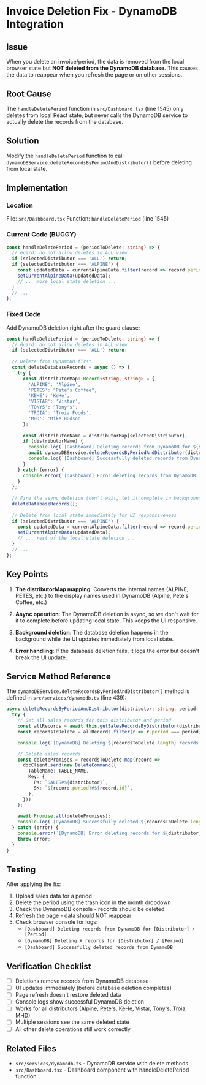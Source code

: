 # Invoice Deletion Fix - DynamoDB Integration

## Issue
When you delete an invoice/period, the data is removed from the local browser state but **NOT deleted from the DynamoDB database**. This causes the data to reappear when you refresh the page or on other sessions.

## Root Cause
The `handleDeletePeriod` function in `src/Dashboard.tsx` (line 1545) only deletes from local React state, but never calls the DynamoDB service to actually delete the records from the database.

## Solution
Modify the `handleDeletePeriod` function to call `dynamoDBService.deleteRecordsByPeriodAndDistributor()` before deleting from local state.

## Implementation

### Location
File: `src/Dashboard.tsx`
Function: `handleDeletePeriod` (line 1545)

### Current Code (BUGGY)
```typescript
const handleDeletePeriod = (periodToDelete: string) => {
  // Guard: do not allow deletes in ALL view
  if (selectedDistributor === 'ALL') return;
  if (selectedDistributor === 'ALPINE') {
    const updatedData = currentAlpineData.filter(record => record.period !== periodToDelete);
    setCurrentAlpineData(updatedData);
    // ... more local state deletion ...
  }
  // ... 
};
```

### Fixed Code
Add DynamoDB deletion right after the guard clause:

```typescript
const handleDeletePeriod = (periodToDelete: string) => {
  // Guard: do not allow deletes in ALL view
  if (selectedDistributor === 'ALL') return;
  
  // Delete from DynamoDB first
  const deleteDatabaseRecords = async () => {
    try {
      const distributorMap: Record<string, string> = {
        'ALPINE': 'Alpine',
        'PETES': "Pete's Coffee",
        'KEHE': 'KeHe',
        'VISTAR': 'Vistar',
        'TONYS': "Tony's",
        'TROIA': 'Troia Foods',
        'MHD': 'Mike Hudson'
      };
      
      const distributorName = distributorMap[selectedDistributor];
      if (distributorName) {
        console.log(`[Dashboard] Deleting records from DynamoDB for ${distributorName} / ${periodToDelete}`);
        await dynamoDBService.deleteRecordsByPeriodAndDistributor(distributorName, periodToDelete);
        console.log(`[Dashboard] Successfully deleted records from DynamoDB`);
      }
    } catch (error) {
      console.error('[Dashboard] Error deleting records from DynamoDB:', error);
    }
  };
  
  // Fire the async deletion (don't wait, let it complete in background)
  deleteDatabaseRecords();
  
  // Delete from local state immediately for UI responsiveness
  if (selectedDistributor === 'ALPINE') {
    const updatedData = currentAlpineData.filter(record => record.period !== periodToDelete);
    setCurrentAlpineData(updatedData);
    // ... rest of the local state deletion ...
  }
  // ...
};
```

## Key Points

1. **The distributorMap mapping**: Converts the internal names (ALPINE, PETES, etc.) to the display names used in DynamoDB (Alpine, Pete's Coffee, etc.)

2. **Async operation**: The DynamoDB deletion is async, so we don't wait for it to complete before updating local state. This keeps the UI responsive.

3. **Background deletion**: The database deletion happens in the background while the UI updates immediately from local state.

4. **Error handling**: If the database deletion fails, it logs the error but doesn't break the UI update.

## Service Method Reference

The `dynamoDBService.deleteRecordsByPeriodAndDistributor()` method is defined in `src/services/dynamodb.ts` (line 439):

```typescript
async deleteRecordsByPeriodAndDistributor(distributor: string, period: string): Promise<void> {
  try {
    // Get all sales records for this distributor and period
    const allRecords = await this.getSalesRecordsByDistributor(distributor);
    const recordsToDelete = allRecords.filter(r => r.period === period);

    console.log(`[DynamoDB] Deleting ${recordsToDelete.length} records for ${distributor} / ${period}`);

    // Delete sales records
    const deletePromises = recordsToDelete.map(record =>
      docClient.send(new DeleteCommand({
        TableName: TABLE_NAME,
        Key: {
          PK: `SALES#${distributor}`,
          SK: `${record.period}#${record.id}`,
        },
      }))
    );

    await Promise.all(deletePromises);
    console.log(`[DynamoDB] Successfully deleted ${recordsToDelete.length} records for ${distributor} / ${period}`);
  } catch (error) {
    console.error(`[DynamoDB] Error deleting records for ${distributor} / ${period}:`, error);
    throw error;
  }
}
```

## Testing

After applying the fix:

1. Upload sales data for a period
2. Delete the period using the trash icon in the month dropdown
3. Check the DynamoDB console - records should be deleted
4. Refresh the page - data should NOT reappear
5. Check browser console for logs:
   - `[Dashboard] Deleting records from DynamoDB for [Distributor] / [Period]`
   - `[DynamoDB] Deleting X records for [Distributor] / [Period]`
   - `[Dashboard] Successfully deleted records from DynamoDB`

## Verification Checklist

- [ ] Deletions remove records from DynamoDB database
- [ ] UI updates immediately (before database deletion completes)
- [ ] Page refresh doesn't restore deleted data
- [ ] Console logs show successful DynamoDB deletion
- [ ] Works for all distributors (Alpine, Pete's, KeHe, Vistar, Tony's, Troia, MHD)
- [ ] Multiple sessions see the same deleted state
- [ ] All other delete operations still work correctly

## Related Files

- `src/services/dynamodb.ts` - DynamoDB service with delete methods
- `src/Dashboard.tsx` - Dashboard component with handleDeletePeriod function
